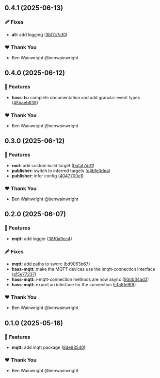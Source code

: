 ## 0.4.1 (2025-06-13)

### 🩹 Fixes

- **all:** add logging ([3b17c7cf0](https://github.com/hass-blocks/hass-blocks/commit/3b17c7cf0))

### ❤️ Thank You

- Ben Wainwright @benwainwright

## 0.4.0 (2025-06-12)

### 🚀 Features

- **hass-ts:** complete documentation and add granular event types ([45baeb839](https://github.com/hass-blocks/hass-blocks/commit/45baeb839))

### ❤️ Thank You

- Ben Wainwright @benwainwright

## 0.3.0 (2025-06-12)

### 🚀 Features

- **root:** add custom build target ([0afaf7d01](https://github.com/hass-blocks/hass-blocks/commit/0afaf7d01))
- **publisher:** switch to inferred targets ([c4bfe0dea](https://github.com/hass-blocks/hass-blocks/commit/c4bfe0dea))
- **publisher:** infer config ([4047700e1](https://github.com/hass-blocks/hass-blocks/commit/4047700e1))

### ❤️ Thank You

- Ben Wainwright @benwainwright

## 0.2.0 (2025-06-07)

### 🚀 Features

- **mqtt:** add logger ([38f0a9cc4](https://github.com/hass-blocks/hass-blocks/commit/38f0a9cc4))

### 🩹 Fixes

- **mqtt:** add paths to swcrc ([bd9063b67](https://github.com/hass-blocks/hass-blocks/commit/bd9063b67))
- **hass-mqtt:** make the MQTT devices use the imqtt-connection interface ([a15e77237](https://github.com/hass-blocks/hass-blocks/commit/a15e77237))
- **hass-mqtt:** i-mqtt-connection methods are now async ([93db34ad2](https://github.com/hass-blocks/hass-blocks/commit/93db34ad2))
- **hass-mqtt:** export an interface for the connection ([cf58fe9f8](https://github.com/hass-blocks/hass-blocks/commit/cf58fe9f8))

### ❤️ Thank You

- Ben Wainwright @benwainwright

## 0.1.0 (2025-05-16)

### 🚀 Features

- **mqtt:** add mqtt package ([8de93540](https://github.com/hass-blocks/hass-blocks/commit/8de93540))

### ❤️ Thank You

- Ben Wainwright @benwainwright

